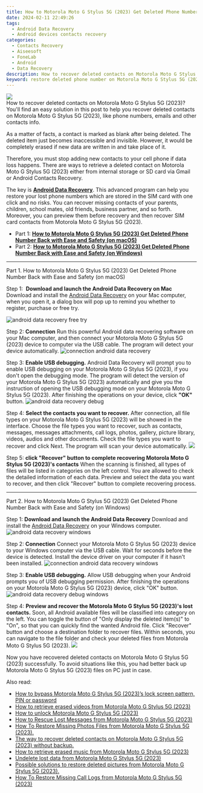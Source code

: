 ```yaml
---
title: How to Motorola Moto G Stylus 5G (2023) Get Deleted Phone Number Back with Ease and Safety
date: 2024-02-11 22:49:26
tags: 
  - Android Data Recovery
  - Android devices contacts recovery
categories: 
  - Contacts Recovery
  - Aiseesoft
  - FoneLab
  - Android
  - Data Recovery
description: How to recover deleted contacts on Motorola Moto G Stylus 5G (2023)? You'll find an easy solution in this post to help you recover deleted contacts on Motorola Moto G Stylus 5G (2023), like phone numbers, emails and other contacts info.
keyword: restore deleted phone number on Motorola Moto G Stylus 5G (2023),save erased contacts from Motorola Moto G Stylus 5G (2023),recover lost contacts from Motorola Moto G Stylus 5G (2023),undelete contacts from Motorola Moto G Stylus 5G (2023),unerase contacts,regain missing contacts,how to get contacts back from Motorola Moto G Stylus 5G (2023),how to get the contacts back on Motorola Moto G Stylus 5G (2023),how to retrieve contacts from Motorola Moto G Stylus 5G (2023),Motorola Moto G Stylus 5G (2023) all contacts delete,Motorola Moto G Stylus 5G (2023) retrieve deleted contacts,how can i get contacts back on Motorola Moto G Stylus 5G (2023)
---
```


<img src="https://img0mobiles.techidaily.com/images/best-assets/devices/motorola/motorola-moto-g-stylus-5g-(2023)/1.jpg" class="atpl-imgstyle"  />

<div class="atpl-content atpl-for-fonelab-android recover-contacts">

<div class="atpl-post-description-part-1">
How to recover deleted contacts on Motorola Moto G Stylus 5G (2023)? You'll find an easy solution in this post to help you recover deleted contacts on Motorola Moto G Stylus 5G (2023), like phone numbers, emails and other contacts info.
</div>




<div class="atpl-post-description-part-2">
<div class="tpl-content-sub-paragraph-normal">
  <p>
    As a matter of facts, a contact is marked as blank after being deleted. The deleted item just becomes inaccessible and invisible. However, it would be completely erased if new data are written in and take place of it.
  </p>
</div>
<div class="tpl-content-sub-paragraph-normal">
  <p>
    Therefore, you must stop adding new contacts to your cell phone if data loss happens. There are ways to retrieve a deleted contact on Motorola Moto G Stylus 5G (2023) either from internal storage or SD card via Gmail or Android Contacts Recovery.
  </p>
</div>
</div>

<div class="atpl-post-description-part-3">
<div class="tpl-content-sub-paragraph-normal">
    <p>
        The key is <a href="https://tools.techidaily.com/aiseesoft-android-data-recovery/" target="_blank" rel="noopener"><strong>Android Data Recovery</strong></a>. This advanced program can help you restore your lost phone numbers which are stored in the SIM card with one click and no risks. You can recover missing contacts of your parents, children, school mates, old friends, business partner, and so forth. Moreover, you can preview them before recovery and then recover SIM card contacts from Motorola Moto G Stylus 5G (2023).
    </p>
</div>
</div>


<ul>
  <li>Part 1: <strong><a href="#p1"> How to Motorola Moto G Stylus 5G (2023) Get Deleted Phone Number Back with Ease and Safety  (on macOS)</a></strong></li>
  <li>Part 2: <strong><a href="#p2"> How to Motorola Moto G Stylus 5G (2023) Get Deleted Phone Number Back with Ease and Safety  (on Windows)</a></strong></li>
</ul>




<!-- Part 1 -->
<a id="p1" name="p1" ></a><hr>

<div>
  <span class="atpl-step-part-style">Part 1. How to Motorola Moto G Stylus 5G (2023) Get Deleted Phone Number Back with Ease and Safety (on macOS)</span>
</div>  

<span class="atpl-stepstyle-a"><span>Step 1: </span></span> <strong>Download and launch the Android Data Recovery on Mac</strong>
Download and install the <a href="https://tools.techidaily.com/aiseesoft-android-data-recovery/" target="_blank" rel="noopener">Android Data Recovery</a> on your Mac computer, when you open it, a dialog box will pop up to remind you whether to register, purchase or free try.

<img src="https://tools.techidaily.com/images/apps/aiseesoft/android-data-recovery/mac-free-try.png" class="atpl-imgstyle" alt="android data recovery free try" />

<span class="atpl-stepstyle-a"><span>Step 2: </span></span> <strong>Connection</strong>
Run this powerful Android data recovering software on your Mac computer, and then connect your Motorola Moto G Stylus 5G (2023) device to computer via the USB cable. The program will detect your device automatically.
<img src="https://tools.techidaily.com/images/apps/aiseesoft/android-data-recovery/mac-connection-interface.jpg" class="atpl-imgstyle" alt="connection android data recovery" />

<span class="atpl-stepstyle-a"><span>Step 3: </span></span> <strong>Enable USB debugging.</strong>
Android Data Recovery will prompt you to enable USB debugging on your Motorola Moto G Stylus 5G (2023), if you don't open the debugging mode. The program will detect the version of your Motorola Moto G Stylus 5G (2023) automatically and give you the instruction of opening the USB debugging mode on your Motorola Moto G Stylus 5G (2023). After finishing the operations on your device, click <strong>"OK"</strong> button.
<img src="https://tools.techidaily.com/images/apps/aiseesoft/android-data-recovery/mac-android-usb-debug.jpg"  class="atpl-imgstyle" alt="android data recovery debug" />

<span class="atpl-stepstyle-a"><span>Step 4: </span></span> <strong>Select the contacts you want to recover.</strong>
After connection, all file types on your Motorola Moto G Stylus 5G (2023) will be showed in the interface. Choose the file types you want to recover, such as contacts, messages, messages attachments, call logs, photos, gallery, picture library, videos, audios and other documents. Check the file types you want to recover and click Next. The program will scan your device automatically.
<img src="https://tools.techidaily.com/images/apps/aiseesoft/android-data-recovery/mac-choose-type-contacts.jpg" class="atpl-imgstyle"  />

<span class="atpl-stepstyle-a"><span>Step 5: </span></span> <strong>click "Recover" button to  complete recovering Motorola Moto G Stylus 5G (2023)'s contacts</strong>
When the scanning is finished, all types of files will be listed in categories on the left control. You are allowed to check the detailed information of each data. Preview and select the data you want to recover, and then click "Recover" button to complete recovering process.


<a id="p2" name="p2"></a><hr>

<!-- Part 2 -->
<div>
  <span class="atpl-step-part-style">Part 2. How to Motorola Moto G Stylus 5G (2023) Get Deleted Phone Number Back with Ease and Safety (on Windows)</span>
</div>

<span class="atpl-stepstyle-a"><span>Step 1: </span></span> <strong>Download and launch the Android Data Recovery</strong>
Download and install the <a href="https://tools.techidaily.com/aiseesoft-android-data-recovery/" target="_blank" rel="noopener">Android Data Recovery</a> on your Windows computer.
<img src="https://tools.techidaily.com/images/apps/aiseesoft/android-data-recovery/win-start-interface.png"  class="atpl-imgstyle" alt="android data recovery windows" />

<span class="atpl-stepstyle-a"><span>Step 2: </span></span> <strong>Connection</strong>
Connect your Motorola Moto G Stylus 5G (2023) device to your Windows computer via the USB cable. Wait for seconds before the device is detected. Install the device driver on your computer if it hasn't been installed.
<img src="https://tools.techidaily.com/images/apps/aiseesoft/android-data-recovery/win-connection-interface.png" class="atpl-imgstyle" alt="connection android data recovery windows" />

<span class="atpl-stepstyle-a"><span>Step 3: </span></span> <strong>Enable USB debugging.</strong>
Allow USB debugging when your Android prompts you of USB debugging permission. After finishing the operations on your Motorola Moto G Stylus 5G (2023) device, click "OK" button.
<img src="https://tools.techidaily.com/images/apps/aiseesoft/android-data-recovery/win-android-usb-debug.png" class="atpl-imgstyle" alt="android data recovery debug windows" />

<span class="atpl-stepstyle-a"><span>Step 4: </span></span> <strong>Preview and recover the Motorola Moto G Stylus 5G (2023)'s lost contacts.</strong>
Soon, all Android available files will be classified into category on the left. You can toggle the button of "Only display the deleted item(s)" to "On", so that you can quickly find the wanted Android file. Click "Recover" button and choose a destination folder to recover files. Within seconds, you can navigate to the file folder and check your deleted files from Motorola Moto G Stylus 5G (2023).
<img src="https://tools.techidaily.com/images/apps/aiseesoft/android-data-recovery/win-recover-contacts.jpg" class="atpl-imgstyle"  />

<div class="atpl-post-description-part-4">
<div class="tpl-content-sub-paragraph-normal">
    <p>
        Now you have recovered deleted contacts on Motorola Moto G Stylus 5G (2023) successfully. To avoid situations like this, you had better back up Motorola Moto G Stylus 5G (2023) files on PC just in case.
    </p>
</div>
</div>

<ins class="adsbygoogle"
     style="display:block"
     data-ad-client="ca-pub-7571918770474297"
     data-ad-slot="8358498916"
     data-ad-format="auto"
     data-full-width-responsive="true"></ins>

<span class="atpl-alsoreadstyle">Also read:</span>
<div><ul>
<li><a href="/how-to-bypass-motorola-moto-g-stylus-5g-2023-s-lock-screen-pattern-pin-or-password-by-drfone-android-unlock-android-unlock/" target="_blank" rel="noopener"><u>How to bypass Motorola Moto G Stylus 5G (2023)’s lock screen pattern, PIN or password</u></a></li>
<li><a href="/how-to-retrieve-erased-videos-from-motorola-moto-g-stylus-5g-2023-by-fonelab-android-recover-video/" target="_blank" rel="noopener"><u>How to retrieve erased videos from Motorola Moto G Stylus 5G (2023)</u></a></li>
<li><a href="/how-to-unlock-motorola-moto-g-stylus-5g-2023-by-drfone-android-unlock-android-unlock/" target="_blank" rel="noopener"><u>How to unlock Motorola Moto G Stylus 5G (2023)</u></a></li>
<li><a href="/how-to-rescue-lost-messages-from-motorola-moto-g-stylus-5g-2023-by-fonelab-android-recover-messages/" target="_blank" rel="noopener"><u>How to Rescue Lost Messages from Motorola Moto G Stylus 5G (2023)</u></a></li>
<li><a href="/how-to-restore-missing-photos-files-from-motorola-moto-g-stylus-5g-2023-by-fonelab-android-recover-photos/" target="_blank" rel="noopener"><u>How To  Restore Missing Photos Files from Motorola Moto G Stylus 5G (2023).</u></a></li>
<li><a href="/the-way-to-recover-deleted-contacts-on-motorola-moto-g-stylus-5g-2023-without-backup-by-fonelab-android-recover-contacts/" target="_blank" rel="noopener"><u>The way to recover deleted contacts on Motorola Moto G Stylus 5G (2023) without backup.</u></a></li>
<li><a href="/how-to-retrieve-erased-music-from-motorola-moto-g-stylus-5g-2023-by-fonelab-android-recover-music/" target="_blank" rel="noopener"><u>How to retrieve erased music from Motorola Moto G Stylus 5G (2023)</u></a></li>
<li><a href="/undelete-lost-data-from-motorola-moto-g-stylus-5g-2023-by-fonelab-android-recover-data/" target="_blank" rel="noopener"><u>Undelete lost data from Motorola Moto G Stylus 5G (2023)</u></a></li>
<li><a href="/possible-solutions-to-restore-deleted-pictures-from-motorola-moto-g-stylus-5g-2023-by-fonelab-android-recover-pictures/" target="_blank" rel="noopener"><u>Possible solutions to restore deleted pictures from Motorola Moto G Stylus 5G (2023).</u></a></li>
<li><a href="/how-to-restore-missing-call-logs-from-motorola-moto-g-stylus-5g-2023-by-fonelab-android-recover-call-logs/" target="_blank" rel="noopener"><u>How To  Restore Missing Call Logs from Motorola Moto G Stylus 5G (2023)</u></a></li>
</ul></div>

</div>
